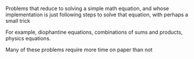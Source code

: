 Problems that reduce to solving a simple math equation, and whose 
implementation is just following steps to solve that equation,
with perhaps a small trick 

For example, diophantine equations, combinations of sums and products,
physics equations.

Many of these problems require more time on paper than not